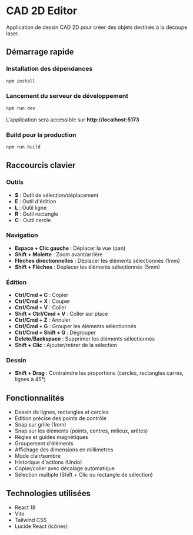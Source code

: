 # CAD 2D Editor

Application de dessin CAD 2D pour créer des objets destinés à la découpe laser.

## Démarrage rapide

### Installation des dépendances
```bash
npm install
```

### Lancement du serveur de développement
```bash
npm run dev
```

L'application sera accessible sur **http://localhost:5173**

### Build pour la production
```bash
npm run build
```

## Raccourcis clavier

### Outils
- **S** : Outil de sélection/déplacement
- **E** : Outil d'édition
- **L** : Outil ligne
- **R** : Outil rectangle
- **C** : Outil cercle

### Navigation
- **Espace + Clic gauche** : Déplacer la vue (pan)
- **Shift + Molette** : Zoom avant/arrière
- **Flèches directionnelles** : Déplacer les éléments sélectionnés (1mm)
- **Shift + Flèches** : Déplacer les éléments sélectionnés (5mm)

### Édition
- **Ctrl/Cmd + C** : Copier
- **Ctrl/Cmd + X** : Couper
- **Ctrl/Cmd + V** : Coller
- **Shift + Ctrl/Cmd + V** : Coller sur place
- **Ctrl/Cmd + Z** : Annuler
- **Ctrl/Cmd + G** : Grouper les éléments sélectionnés
- **Ctrl/Cmd + Shift + G** : Dégrouper
- **Delete/Backspace** : Supprimer les éléments sélectionnés
- **Shift + Clic** : Ajouter/retirer de la sélection

### Dessin
- **Shift + Drag** : Contraindre les proportions (cercles, rectangles carrés, lignes à 45°)

## Fonctionnalités

- Dessin de lignes, rectangles et cercles
- Édition précise des points de contrôle
- Snap sur grille (1mm)
- Snap sur les éléments (points, centres, milieux, arêtes)
- Règles et guides magnétiques
- Groupement d'éléments
- Affichage des dimensions en millimètres
- Mode clair/sombre
- Historique d'actions (Undo)
- Copier/coller avec décalage automatique
- Sélection multiple (Shift + Clic ou rectangle de sélection)

## Technologies utilisées

- React 18
- Vite
- Tailwind CSS
- Lucide React (icônes)

